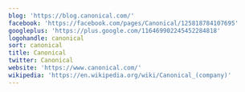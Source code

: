 ```yaml
---
blog: 'https://blog.canonical.com/'
facebook: 'https://facebook.com/pages/Canonical/125818784107695'
googleplus: 'https://plus.google.com/116469902245452284818'
logohandle: canonical
sort: canonical
title: Canonical
twitter: Canonical
website: 'https://www.canonical.com/'
wikipedia: 'https://en.wikipedia.org/wiki/Canonical_(company)'
---
```


